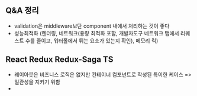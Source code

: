 ## Q&A 정리

- validation은 middleware보단 component 내에서 처리하는 것이 좋다
- 성능최적화 (렌더링, 네트워크(용량 최적화 포함, 개발자도구 네트워크 탭에서 리퀘스트 수를 줄이고, 워터폴에서 튀는 요소가 있는지 확인), 메모리 릭)

## React Redux Redux-Saga TS

- 레이아웃은 비즈니스 로직은 없지만 컨테이너 컴포넌트로 작성된 특이한 케이스 => 일관성을 지키기 위함
-
